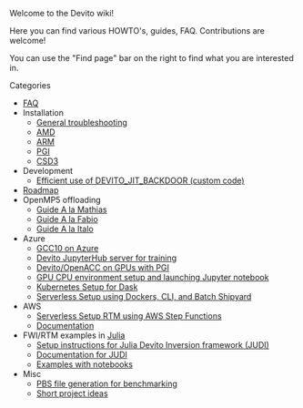 Welcome to the Devito wiki!

Here you can find various HOWTO's, guides, FAQ. Contributions are welcome!

You can use the "Find page" bar on the right to find what you are interested in.

Categories
* [FAQ](https://github.com/devitocodes/devito/wiki/FAQ)
* Installation
  * [General troubleshooting](https://github.com/devitocodes/devito/wiki/Installation-Issues)
  * [AMD](https://github.com/devitocodes/devito/wiki/Devito-on-AMD)
  * [ARM](https://github.com/devitocodes/devito/wiki/%5BManual%5D-Installing-Devito-on-ARM.-Tested-on-GW4-Isambard)
  * [PGI](https://github.com/devitocodes/devito/wiki/Using-Devito-on-GPUs-with-PGI-OpenACC)
  * [CSD3](https://github.com/devitocodes/devito/wiki/%5BManual%5D-Installing-Devito-on-CSD3@Cambridge)
* Development
  * [Efficient use of DEVITO_JIT_BACKDOOR (custom code)](https://github.com/devitocodes/devito/wiki/Efficient-use-of-DEVITO_JIT_BACKDOOR-in-large-codes-with-many-Operators)
* [Roadmap](https://github.com/devitocodes/devito/wiki/Roadmap)
* OpenMP5 offloading
  * [Guide A la Mathias](https://github.com/devitocodes/devito/wiki/OPENMP-5-GPU-offloading,-docker-image-%5BMathias%5D)
  * [Guide A la Fabio](https://github.com/devitocodes/devito/wiki/OpenMP-5-GPU-offloading-instructions--%5BFabio%5D)
  * [Guide A la Italo](https://github.com/devitocodes/devito/wiki/OpenMP-5-GPU-offloading-instructions-with-Clang-11-%5BItalo%5D)
* Azure
  * [GCC10 on Azure](https://github.com/devitocodes/devito/wiki/Installing-gcc-10.0.1-with-offloading-support-on-Azure)
  * [Devito JupyterHub server for training](https://github.com/devitocodes/devito/wiki/How-to-setup-a-JupyterHub-server-on-Azure-for-using-Devito-in-a-classroom-environment)
  * [Devito/OpenACC on GPUs with PGI](https://github.com/devitocodes/devito/wiki/Azure:-Using-Devito-on-GPUs-with-PGI-OpenACC)
  * [GPU CPU environment setup and launching Jupyter notebook](https://github.com/devitocodes/devito/wiki/Azure:-GPU-CPU-environment-setup-and-launching-Jupyter-notebook)
  * [Kubernetes Setup for Dask](https://github.com/devitocodes/devito/wiki/Azure:-Kubernetes-Setup-for-Dask)
  * [Serverless Setup using Dockers, CLI, and Batch Shipyard](https://github.com/slimgroup/Azure2019)
* AWS
  * [Serverless Setup RTM using AWS Step Functions](https://github.com/slimgroup/ServerlessImagingAWS)
  * [Documentation](https://slimgroup.github.io/ServerlessImagingAWS/)
* FWI/RTM examples in [Julia](https://julialang.org)
  * [Setup instructions for Julia Devito Inversion framework (JUDI)](https://github.com/slimgroup/JUDI.jl)
  * [Documentation for JUDI](https://slimgroup.github.io/JUDI.jl/)
  * [Examples with notebooks](https://github.com/slimgroup/JUDI.jl/tree/master/examples/notebooks)
* Misc
  * [PBS file generation for benchmarking](https://github.com/devitocodes/devito/wiki/PBS-file-generation-for-benchmarking)
  * [Short project ideas](https://github.com/devitocodes/devito/wiki/Short-project-ideas)
